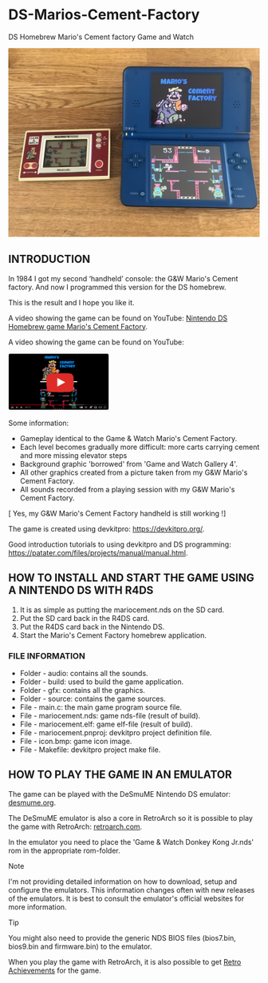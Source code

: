 ﻿# DS-Marios-Cement-Factory
DS Homebrew Mario's Cement factory Game and Watch

![DSMCF](https://github.com/PaulGoes/DS-Marios-Cement-Factory/blob/master/media/MCFDS.jpg)

## INTRODUCTION

In 1984 I got my second ‘handheld’ console: the G&W Mario's Cement factory. And now I programmed this version for the DS homebrew.

This is the result and I hope you like it.

A video showing the game can be found on YouTube: 
			[Nintendo DS Homebrew game Mario's Cement Factory](https://www.youtube.com/watch?v=8DIO8Cs6z6E).

A video showing the game can be found on YouTube:

<a href="https://www.youtube.com/watch?v=8DIO8Cs6z6E">
         <img src="https://github.com/PaulGoes/DS-Marios-Cement-Factory/blob/master/media/DSMCF%20YouTube%20thumbnail.png" style="width:40%;">
      </a>


Some information:

- Gameplay identical to the Game & Watch Mario's Cement Factory.
- Each level becomes gradually more difficult: more carts carrying cement and more missing elevator steps
- Background graphic 'borrowed' from 'Game and Watch Gallery 4'.
- All other graphics created from a picture taken from my G&W Mario's Cement Factory.
- All sounds recorded from a playing session with my G&W Mario's Cement Factory.

[ Yes, my G&W Mario's Cement Factory handheld is still working !]

The game is created using devkitpro: 
	https://devkitpro.org/. 
 
Good introduction tutorials to using devkitpro and DS programming: 
	https://patater.com/files/projects/manual/manual.html.


## HOW TO INSTALL AND START THE GAME USING A NINTENDO DS WITH R4DS

1) It is as simple as putting the mariocement.nds on the SD card.
2) Put the SD card back in the R4DS card.
3) Put the R4DS card back in the Nintendo DS.
4) Start the Mario's Cement Factory homebrew application.

### FILE INFORMATION

- Folder - audio: contains all the sounds.
- Folder - build: used to build the game application.
- Folder - gfx: contains all the graphics.
- Folder - source: contains the game sources.
- File - main.c: the main game program source file.
- File - mariocement.nds: game nds-file (result of build).
- File - mariocement.elf: game elf-file (result of build).
- File - mariocement.pnproj: devkitpro project definition file.
- File - icon.bmp: game icon image.
- File - Makefile: devkitpro project make file.

## HOW TO PLAY THE GAME IN AN EMULATOR

The game can be played with the DeSmuME Nintendo DS emulator: [desmume.org](https://desmume.org/).

The DeSmuME emulator is also a core in RetroArch so it is possible to play the game with RetroArch: [retroarch.com](https://www.retroarch.com/).

In the emulator you need to place the 'Game & Watch Donkey Kong Jr.nds' rom in the appropriate rom-folder.

> [!NOTE]
> I'm not providing detailed information on how to download, setup and configure the emulators. This information changes often with new releases of the emulators. It is best to consult the emulator's official websites for more information.

> [!TIP]
> You might also need to provide the generic NDS BIOS files (bios7.bin, bios9.bin and firmware.bin) to the emulator.

When you play the game with RetroArch, it is also possible to get [Retro Achievements](https://retroachievements.org/game/30911) for the game.
